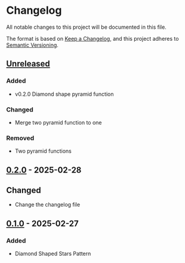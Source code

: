 # Changelog

All notable changes to this project will be documented in this file.

The format is based on [Keep a Changelog](https://keepachangelog.com/en/1.1.0/),
and this project adheres to [Semantic Versioning](https://semver.org/spec/v2.0.0.html).

## [Unreleased]

### Added

- v0.2.0 Diamond shape pyramid function

### Changed

- Merge two pyramid function to one

### Removed

- Two pyramid functions

## [0.2.0] - 2025-02-28

## Changed

- Change the changelog file

## [0.1.0] - 2025-02-27

### Added

- Diamond Shaped Stars Pattern

[unreleased]: https://github.com/JanayAlam/guild1/compare/v0.2.0...HEAD
[0.2.0]: https://github.com/JanayAlam/guild1/compare/v0.1.1...v0.2.0
[0.1.0]: https://github.com/olivierlacan/keep-a-changelog/releases/tag/v0.1.0
